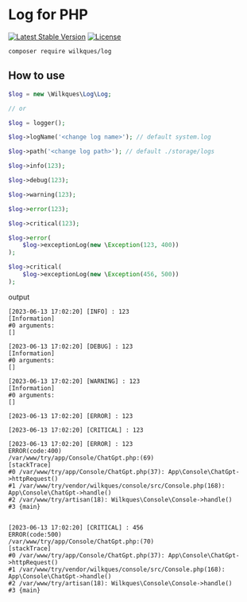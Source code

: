 # Log for PHP

[![Latest Stable Version](https://poser.pugx.org/wilkques/log/v/stable)](https://packagist.org/packages/wilkques/log)
[![License](https://poser.pugx.org/wilkques/log/license)](https://packagist.org/packages/wilkques/log)

````
composer require wilkques/log
````

## How to use
```php
$log = new \Wilkques\Log\Log;

// or

$log = logger();

$log->logName('<change log name>'); // default system.log

$log->path('<change log path>'); // default ./storage/logs

$log->info(123);

$log->debug(123);

$log->warning(123);

$log->error(123);

$log->critical(123);

$log->error(
    $log->exceptionLog(new \Exception(123, 400))
);

$log->critical(
    $log->exceptionLog(new \Exception(456, 500))
);

```

output

```log
[2023-06-13 17:02:20] [INFO] : 123 
[Information] 
#0 arguments: 
[]

[2023-06-13 17:02:20] [DEBUG] : 123 
[Information] 
#0 arguments: 
[]

[2023-06-13 17:02:20] [WARNING] : 123 
[Information] 
#0 arguments: 
[]

[2023-06-13 17:02:20] [ERROR] : 123 

[2023-06-13 17:02:20] [CRITICAL] : 123 

[2023-06-13 17:02:20] [ERROR] : 123 
ERROR(code:400) 
/var/www/try/app/Console/ChatGpt.php:(69) 
[stackTrace] 
#0 /var/www/try/app/Console/ChatGpt.php(37): App\Console\ChatGpt->httpRequest()
#1 /var/www/try/vendor/wilkques/console/src/Console.php(168): App\Console\ChatGpt->handle()
#2 /var/www/try/artisan(18): Wilkques\Console\Console->handle()
#3 {main}
 

[2023-06-13 17:02:20] [CRITICAL] : 456 
ERROR(code:500) 
/var/www/try/app/Console/ChatGpt.php:(70) 
[stackTrace] 
#0 /var/www/try/app/Console/ChatGpt.php(37): App\Console\ChatGpt->httpRequest()
#1 /var/www/try/vendor/wilkques/console/src/Console.php(168): App\Console\ChatGpt->handle()
#2 /var/www/try/artisan(18): Wilkques\Console\Console->handle()
#3 {main}
```